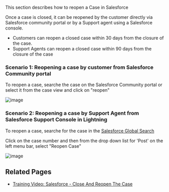 This section describes how to reopen a Case in Salesforce

Once a case is closed, it can be reopened by the customer directly via Salesforce community portal or by a Support agent using a Salesforce console. 

* Customers can reopen a closed case within 30 days from the closure of the case.
* Support Agents can reopen a closed case within 90 days from the closure of the case


### Scenario 1:  Reopening a case by customer from Salesforce Community portal
To reopen a case, searche the case on the Salesforce Community portal or select it from the case view and click on "reopen"

![image](https://media.github.ibm.com/user/10199/files/3ceadd80-553a-11e9-88b8-1bc64b1d1e4b)

### Scenario 2: Reopening a case by Support Agent from Salesforce Support Console in Lightning 

To reopen a case, searche for the case in the <a href="/dba-support/DBA-Education/#/DBA-Education/uis/workbench/globalSearch">Salesforce Global Search</a>

Click on the case number and then from the drop down list for 'Post' on the left menu bar, select "Reopen Case"

![image](https://media.github.ibm.com/user/10199/files/d7482280-5534-11e9-8868-f87ca699f23d)


## Related Pages
* <a href="https://mediacenter.ibm.com/media/SF-Video-CloseCaseReopenCase/1_liflfsx7" target="_blank">Training Video: Salesforce - Close And Reopen The Case</a>

